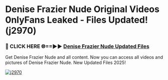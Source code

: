 # Denise Frazier Nude Original Videos 0nlyFans Leaked - Files Updated! (j2970)

<h3>🔴 CLICK HERE 🌐==►► <a href="https://tinyurl.com/4mcuefdz" rel="nofollow">Denise Frazier Nude Updated Files</a></h3>

Get Denise Frazier Nude and all content. Now you can access all videos and pictures of Denise Frazier Nude. New Updated Files 2025!

[![j2970](https://i.imgur.com/StAQSOY.gif)](https://tinyurl.com/4mcuefdz)
